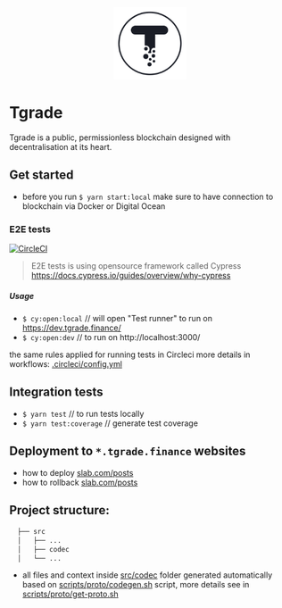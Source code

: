 <p align="center">
    <img src="public/apple-touch-icon.png" width="130" height="130">
</p>

# Tgrade
Tgrade is a public, permissionless blockchain designed with decentralisation at its heart.

## Get started
- before you run `$ yarn start:local` make sure to have connection to blockchain via Docker or Digital Ocean

### E2E tests
[![CircleCI](https://circleci.com/gh/confio/tgrade-app.svg?style=svg&circle-token=d8a2d49cb73749882fd6378a49f27b3806dd2f19)](https://circleci.com/gh/confio/tgrade-app)
> E2E tests is using opensource framework called Cypress https://docs.cypress.io/guides/overview/why-cypress

##### Usage
- `$ cy:open:local` // will open "Test runner" to run on https://dev.tgrade.finance/
- `$ cy:open:dev` // to run on http://localhost:3000/

the same rules applied for running tests in Circleci more details in workflows:
[.circleci/config.yml](.circleci/config.yml)

## Integration tests
- `$ yarn test` // to run tests locally
- `$ yarn test:coverage` // generate test coverage

## Deployment to `*.tgrade.finance` websites
- how to deploy [slab.com/posts](https://confio.slab.com/posts/how-to-deploy-tgrade-app-lc40xuws)
- how to rollback [slab.com/posts](https://confio.slab.com/posts/how-to-rollback-tgrade-app-release-c1xr3zeb)

## Project structure:
```
  ├── src
  │   ├── ...
  │   ├── codec
  │   └── ...
```

- all files and context inside [src/codec](/src/codec) folder generated automatically based on [scripts/proto/codegen.sh](scripts/proto/codegen.sh) script, more details see in [scripts/proto/get-proto.sh](scripts/proto/get-proto.sh)

